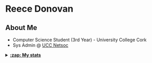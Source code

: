 # Reece Donovan

## About Me
- Computer Science Student (3rd Year) - University College Cork
- Sys Admin @ [UCC Netsoc](https://github.com/UCCNetsoc/)

<details>
<summary><u><b>:zap: My stats</b></u></summary>
    <a href="https://github.com/Milo123459/Milo123459">
    <img align="center" src="/github-metrics.svg" alt="Milo's github stats">
</a>
</details>
